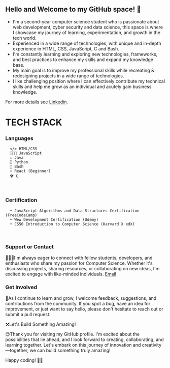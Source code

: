 ## Hello and Welcome to my GitHub space! 🌟 </h2>


- I'm a second-year computer science student who is passionate about web development, cyber security and data science, this space is where I showcase my journey of learning, experimentation, and growth in the tech world.
- Experienced in a wide range of technologies, with unique and in-depth experience in HTML, CSS, JavaScript, C and Bash.
-  I'm constantly learning and exploring new technologies, frameworks, and best practices to enhance my skills and expand my knowledge base.
- My main goal is to improve my professional skills while recreating & redesigning projects in a wide range of technologies.
- I like challenging position where I can effectively contribute my technical skills and help me grow as an individual and acutely gain business knowledge.


For more details see [Linkedin](https://www.linkedin.com/in/sarah-beldjoudi/).

# TECH STACK
  ###  Languages
  
      </> HTML/CSS
      👩🏻‍💻 JavaScript
      ♨️ Java
      🐍 Python
      🤖 Bash
      ⚛ React (Beginner)
      🛠️ C
      
<br/>

      
### Certification 
      • JavaScript Algorithms and Data Structures Certification (FreeCodeCamp)
      • Wew Development Certification (Udemy)
      • CS50 Introduction to Computer Science (Harvard X edX)


<br/>

### Support or Contact

👨🏻‍💻I'm always eager to connect with fellow students, developers, and enthusiasts who share my passion for Computer Science. Whether it's discussing projects, sharing resources, or collaborating on new ideas, I'm excited to engage with like-minded individuals.  [Email](beldjoudi.sarah0307@gmail.com)


### Get Involved 

🌱As I continue to learn and grow, I welcome feedback, suggestions, and contributions from the community. If you spot a bug, have an idea for improvement, or just want to say hello, please don't hesitate to reach out or submit a pull request.<br>


⚒️Let's Build Something Amazing! <br>

😊Thank you for visiting my GitHub profile. I'm excited about the possibilities that lie ahead, and I look forward to creating, collaborating, and learning together. Let's embark on this journey of innovation and creativity—together, we can build something truly amazing!<br>

Happy coding! 🚀✨

